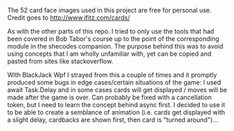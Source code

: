 The 52 card face images used in this project are free for personal use. Credit goes to http://www.jfitz.com/cards/

As with the other parts of this repo. I tried to only use the tools that had been covered in Bob Tabor's course up to the 
point of the corresponding module in the shecodes companion. The purpose behind this was to avoid using concepts that I am wholly unfamiliar with, 
yet can be copied and pasted from sites like stackoverflow.

With BlackJack Wpf I strayed from this a couple of times and it promptly produced some bugs in edge cases/certain situations of the game:
I used  await Task.Delay and in some cases cards will get displayed / moves will be made after the game is over.
Can probably be fixed with a cancellation token, but I need to learn the concept behind async first. I decided to use it to be able to create a 
semblance of animation (i.e. cards get displayed with a slight delay, cardbacks are shown first, then card is "turned around")...



